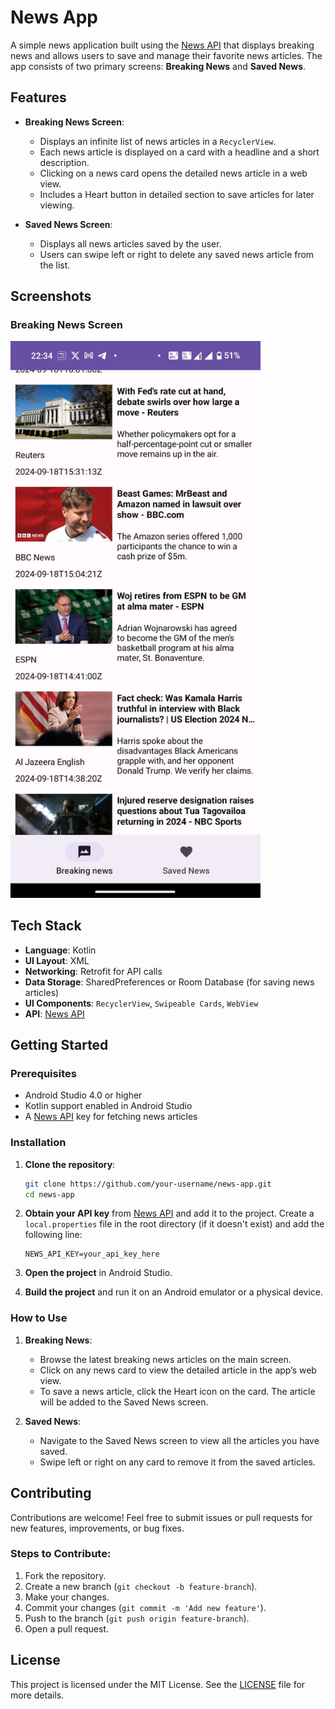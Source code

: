 # News App

A simple news application built using the [News API](https://newsapi.org/) that displays breaking news and allows users to save and manage their favorite news articles. The app consists of two primary screens: **Breaking News** and **Saved News**.

## Features

- **Breaking News Screen**: 
  - Displays an infinite list of news articles in a `RecyclerView`.
  - Each news article is displayed on a card with a headline and a short description.
  - Clicking on a news card opens the detailed news article in a web view.
  - Includes a Heart button in detailed section to save articles for later viewing.
  
- **Saved News Screen**:
  - Displays all news articles saved by the user.
  - Users can swipe left or right to delete any saved news article from the list.
  
## Screenshots

### Breaking News Screen
<img src="./Screenshots/BreakingNews.jpg" alt="Breaking News Screen" width="400"/>





## Tech Stack

- **Language**: Kotlin
- **UI Layout**: XML
- **Networking**: Retrofit for API calls
- **Data Storage**: SharedPreferences or Room Database (for saving news articles)
- **UI Components**: `RecyclerView`, `Swipeable Cards`, `WebView`
- **API**: [News API](https://newsapi.org/)

## Getting Started

### Prerequisites

- Android Studio 4.0 or higher
- Kotlin support enabled in Android Studio
- A [News API](https://newsapi.org/) key for fetching news articles

### Installation

1. **Clone the repository**:
    ```bash
    git clone https://github.com/your-username/news-app.git
    cd news-app
    ```

2. **Obtain your API key** from [News API](https://newsapi.org/) and add it to the project. Create a `local.properties` file in the root directory (if it doesn't exist) and add the following line:
    ```
    NEWS_API_KEY=your_api_key_here
    ```

3. **Open the project** in Android Studio.

4. **Build the project** and run it on an Android emulator or a physical device.

### How to Use

1. **Breaking News**:
    - Browse the latest breaking news articles on the main screen.
    - Click on any news card to view the detailed article in the app’s web view.
    - To save a news article, click the Heart icon on the card. The article will be added to the Saved News screen.

2. **Saved News**:
    - Navigate to the Saved News screen to view all the articles you have saved.
    - Swipe left or right on any card to remove it from the saved articles.

## Contributing

Contributions are welcome! Feel free to submit issues or pull requests for new features, improvements, or bug fixes.

### Steps to Contribute:

1. Fork the repository.
2. Create a new branch (`git checkout -b feature-branch`).
3. Make your changes.
4. Commit your changes (`git commit -m 'Add new feature'`).
5. Push to the branch (`git push origin feature-branch`).
6. Open a pull request.

## License

This project is licensed under the MIT License. See the [LICENSE](LICENSE) file for more details.
